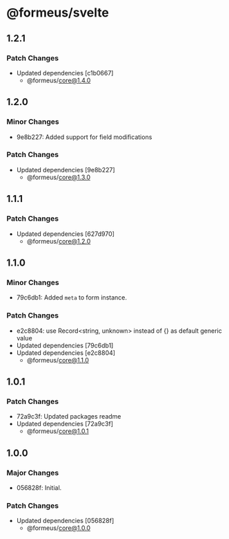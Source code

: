 # @formeus/svelte

## 1.2.1

### Patch Changes

- Updated dependencies [c1b0667]
  - @formeus/core@1.4.0

## 1.2.0

### Minor Changes

- 9e8b227: Added support for field modifications

### Patch Changes

- Updated dependencies [9e8b227]
  - @formeus/core@1.3.0

## 1.1.1

### Patch Changes

- Updated dependencies [627d970]
  - @formeus/core@1.2.0

## 1.1.0

### Minor Changes

- 79c6db1: Added `meta` to form instance.

### Patch Changes

- e2c8804: use Record<string, unknown> instead of {} as default generic value
- Updated dependencies [79c6db1]
- Updated dependencies [e2c8804]
  - @formeus/core@1.1.0

## 1.0.1

### Patch Changes

- 72a9c3f: Updated packages readme
- Updated dependencies [72a9c3f]
  - @formeus/core@1.0.1

## 1.0.0

### Major Changes

- 056828f: Initial.

### Patch Changes

- Updated dependencies [056828f]
  - @formeus/core@1.0.0
